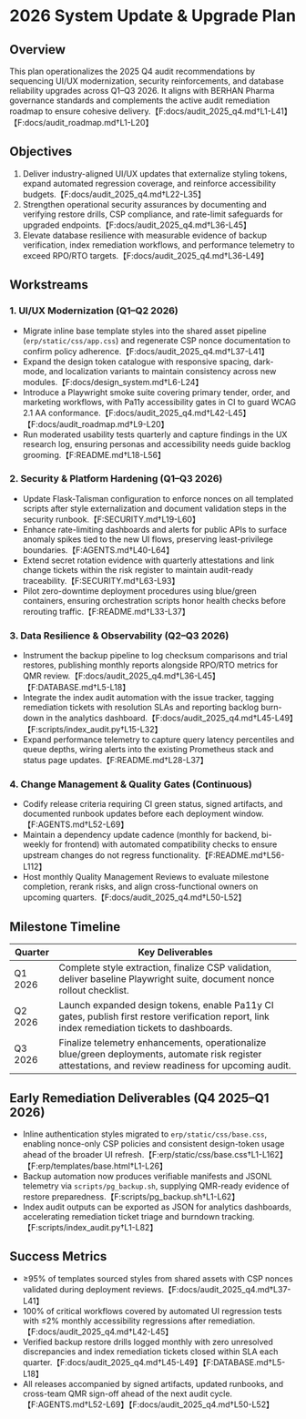# 2026 System Update & Upgrade Plan

## Overview
This plan operationalizes the 2025 Q4 audit recommendations by sequencing UI/UX modernization, security reinforcements, and database reliability upgrades across Q1–Q3 2026. It aligns with BERHAN Pharma governance standards and complements the active audit remediation roadmap to ensure cohesive delivery.【F:docs/audit_2025_q4.md†L1-L41】【F:docs/audit_roadmap.md†L1-L20】

## Objectives
1. Deliver industry-aligned UI/UX updates that externalize styling tokens, expand automated regression coverage, and reinforce accessibility budgets.【F:docs/audit_2025_q4.md†L22-L35】
2. Strengthen operational security assurances by documenting and verifying restore drills, CSP compliance, and rate-limit safeguards for upgraded endpoints.【F:docs/audit_2025_q4.md†L36-L45】
3. Elevate database resilience with measurable evidence of backup verification, index remediation workflows, and performance telemetry to exceed RPO/RTO targets.【F:docs/audit_2025_q4.md†L36-L49】

## Workstreams
### 1. UI/UX Modernization (Q1–Q2 2026)
- Migrate inline base template styles into the shared asset pipeline (`erp/static/css/app.css`) and regenerate CSP nonce documentation to confirm policy adherence.【F:docs/audit_2025_q4.md†L37-L41】
- Expand the design token catalogue with responsive spacing, dark-mode, and localization variants to maintain consistency across new modules.【F:docs/design_system.md†L6-L24】
- Introduce a Playwright smoke suite covering primary tender, order, and marketing workflows, with Pa11y accessibility gates in CI to guard WCAG 2.1 AA conformance.【F:docs/audit_2025_q4.md†L42-L45】【F:docs/audit_roadmap.md†L9-L20】
- Run moderated usability tests quarterly and capture findings in the UX research log, ensuring personas and accessibility needs guide backlog grooming.【F:README.md†L18-L56】

### 2. Security & Platform Hardening (Q1–Q3 2026)
- Update Flask-Talisman configuration to enforce nonces on all templated scripts after style externalization and document validation steps in the security runbook.【F:SECURITY.md†L19-L60】
- Enhance rate-limiting dashboards and alerts for public APIs to surface anomaly spikes tied to the new UI flows, preserving least-privilege boundaries.【F:AGENTS.md†L40-L64】
- Extend secret rotation evidence with quarterly attestations and link change tickets within the risk register to maintain audit-ready traceability.【F:SECURITY.md†L63-L93】
- Pilot zero-downtime deployment procedures using blue/green containers, ensuring orchestration scripts honor health checks before rerouting traffic.【F:README.md†L33-L37】

### 3. Data Resilience & Observability (Q2–Q3 2026)
- Instrument the backup pipeline to log checksum comparisons and trial restores, publishing monthly reports alongside RPO/RTO metrics for QMR review.【F:docs/audit_2025_q4.md†L36-L45】【F:DATABASE.md†L5-L18】
- Integrate the index audit automation with the issue tracker, tagging remediation tickets with resolution SLAs and reporting backlog burn-down in the analytics dashboard.【F:docs/audit_2025_q4.md†L45-L49】【F:scripts/index_audit.py†L15-L32】
- Expand performance telemetry to capture query latency percentiles and queue depths, wiring alerts into the existing Prometheus stack and status page updates.【F:README.md†L28-L37】

### 4. Change Management & Quality Gates (Continuous)
- Codify release criteria requiring CI green status, signed artifacts, and documented runbook updates before each deployment window.【F:AGENTS.md†L52-L69】
- Maintain a dependency update cadence (monthly for backend, bi-weekly for frontend) with automated compatibility checks to ensure upstream changes do not regress functionality.【F:README.md†L56-L112】
- Host monthly Quality Management Reviews to evaluate milestone completion, rerank risks, and align cross-functional owners on upcoming quarters.【F:docs/audit_2025_q4.md†L50-L52】

## Milestone Timeline
| Quarter | Key Deliverables |
|---------|------------------|
| Q1 2026 | Complete style extraction, finalize CSP validation, deliver baseline Playwright suite, document nonce rollout checklist. |
| Q2 2026 | Launch expanded design tokens, enable Pa11y CI gates, publish first restore verification report, link index remediation tickets to dashboards. |
| Q3 2026 | Finalize telemetry enhancements, operationalize blue/green deployments, automate risk register attestations, and review readiness for upcoming audit. |

## Early Remediation Deliverables (Q4 2025–Q1 2026)
- Inline authentication styles migrated to `erp/static/css/base.css`, enabling nonce-only CSP policies and consistent design-token usage ahead of the broader UI refresh.【F:erp/static/css/base.css†L1-L162】【F:erp/templates/base.html†L1-L26】
- Backup automation now produces verifiable manifests and JSONL telemetry via `scripts/pg_backup.sh`, supplying QMR-ready evidence of restore preparedness.【F:scripts/pg_backup.sh†L1-L62】
- Index audit outputs can be exported as JSON for analytics dashboards, accelerating remediation ticket triage and burndown tracking.【F:scripts/index_audit.py†L1-L82】

## Success Metrics
- ≥95% of templates sourced styles from shared assets with CSP nonces validated during deployment reviews.【F:docs/audit_2025_q4.md†L37-L41】
- 100% of critical workflows covered by automated UI regression tests with ≤2% monthly accessibility regressions after remediation.【F:docs/audit_2025_q4.md†L42-L45】
- Verified backup restore drills logged monthly with zero unresolved discrepancies and index remediation tickets closed within SLA each quarter.【F:docs/audit_2025_q4.md†L45-L49】【F:DATABASE.md†L5-L18】
- All releases accompanied by signed artifacts, updated runbooks, and cross-team QMR sign-off ahead of the next audit cycle.【F:AGENTS.md†L52-L69】【F:docs/audit_2025_q4.md†L50-L52】
